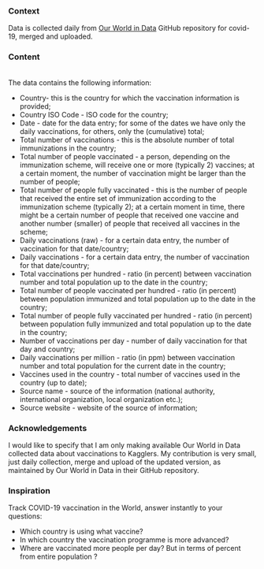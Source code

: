 ### Context
Data is collected daily from <a href="https://ourworldindata.org/" target="_blank">Our World in Data</a> GitHub repository for covid-19, merged and uploaded.

### Content
<br>The data contains the following information:
* Country- this is the country for which the vaccination information is provided;
* Country ISO Code - ISO code for the country;
* Date - date for the data entry; for some of the dates we have only the daily vaccinations, for others, only the (cumulative) total;
* Total number of vaccinations - this is the absolute number of total immunizations in the country;
* Total number of people vaccinated - a person, depending on the immunization scheme, will receive one or more (typically 2) vaccines; at a certain moment, the number of vaccination might be larger than the number of people;
* Total number of people fully vaccinated - this is the number of people that received the entire set of immunization according to the immunization scheme (typically 2); at a certain moment in time, there might be a certain number of people that received one vaccine and another number (smaller) of people that received all vaccines in the scheme;
* Daily vaccinations (raw) - for a certain data entry, the number of vaccination for that date/country;
* Daily vaccinations - for a certain data entry, the number of vaccination for that date/country;
* Total vaccinations per hundred - ratio (in percent) between vaccination number and total population up to the date in the country;
* Total number of people vaccinated per hundred - ratio (in percent) between population immunized and total population up to the date in the country;
* Total number of people fully vaccinated per hundred - ratio (in percent) between population fully immunized and total population up to the date in the country;
* Number of vaccinations per day - number of daily vaccination for that day and country;
* Daily vaccinations per million - ratio (in ppm) between vaccination number and total population for the current date in the country;
* Vaccines used in the country - total number of vaccines used in the country (up to date);
* Source name - source of the information (national authority, international organization, local organization etc.);
* Source website - website of the source of information;

### Acknowledgements
I would like to specify that I am only making available Our World in Data collected data about vaccinations to Kagglers. My contribution is very small, just daily collection, merge and upload of the updated version, as maintained by Our World in Data in their GitHub repository.

### Inspiration
Track COVID-19 vaccination in the World, answer instantly to your questions:
* Which country is using what vaccine?
* In which country the vaccination programme is more advanced?
* Where are vaccinated more people per day? But in terms of percent from entire population ?
